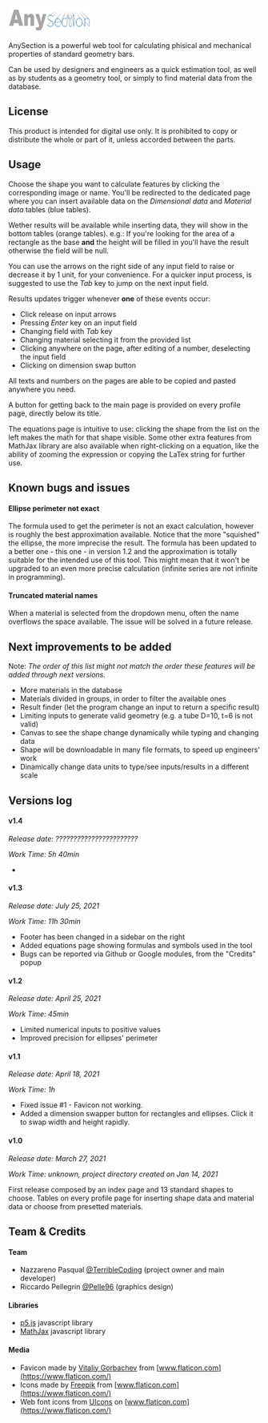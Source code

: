 <img src="assets/ico/tool-logo.png" height="52pt">

AnySection is a powerful web tool for calculating phisical and mechanical properties of standard geometry bars.

Can be used by designers and engineers as a quick estimation tool, as well as by students as a geometry tool, or simply to find material data from the database.

## License

This product is intended for digital use only. It is prohibited to copy or distribute the whole or part of it, unless accorded between the parts.

## Usage

Choose the shape you want to calculate features by clicking the corresponding image or name.
You'll be redirected to the dedicated page where you can insert available data on the *_Dimensional data_* and *_Material data_* tables (blue tables).

Wether results will be available while inserting data, they will show in the bottom tables (orange tables).
e.g.: If you're looking for the area of a rectangle as the base **and** the height will be filled in you'll have the result otherwise the field will be null.

You can use the arrows on the right side of any input field to raise or decrease it by 1 unit, for your convenience.
For a quicker input process, is suggested to use the _Tab_ key to jump on the next input field.

Results updates trigger whenever **one** of these events occur:

- Click release on input arrows
- Pressing _Enter_ key on an input field
- Changing field with _Tab_ key
- Changing material selecting it from the provided list
- Clicking anywhere on the page, after editing of a number, deselecting the input field
- Clicking on dimension swap button

All texts and numbers on the pages are able to be copied and pasted anywhere you need.

A button for getting back to the main page is provided on every profile page, directly below its title.

The equations page is intuitive to use: clicking the shape from the list on the left makes the math for that shape visible.
Some other extra features from MathJax library are also available when right-clicking on a equation, like the ability of zooming the expression or copying the LaTex string for further use.

## Known bugs and issues

#### Ellipse perimeter not exact

The formula used to get the perimeter is not an exact calculation, however is roughly the best approximation available.
Notice that the more "squished" the ellipse, the more imprecise the result.
The formula has been updated to a better one - this one - in version 1.2 and the approximation is totally suitable for the intended use of this tool.
This might mean that it won't be upgraded to an even more precise calculation (infinite series are not infinite in programming).

#### Truncated material names

When a material is selected from the dropdown menu, often the name overflows the space available.
The issue will be solved in a future release.

## Next improvements to be added

Note: _The order of this list might not match the order these features will be added through next versions._
- More materials in the database
- Materials divided in groups, in order to filter the available ones
- Result finder (let the program change an input to return a specific result)
- Limiting inputs to generate valid geometry (e.g. a tube D=10, t=6 is not valid)
- Canvas to see the shape change dynamically while typing and changing data
- Shape will be downloadable in many file formats, to speed up engineers' work
- Dinamically change data units to type/see inputs/results in a different scale

## Versions log

#### v1.4

_Release date: ???????????????????????_

_Work Time: 5h 40min_

- 

#### v1.3

_Release date: July 25, 2021_

_Work Time: 11h 30min_

- Footer has been changed in a sidebar on the right
- Added equations page showing formulas and symbols used in the tool
- Bugs can be reported via Github or Google modules, from the "Credits" popup

#### v1.2

_Release date: April 25, 2021_

_Work Time: 45min_

- Limited numerical inputs to positive values
- Improved precision for ellipses' perimeter

#### v1.1

_Release date: April 18, 2021_

_Work Time: 1h_

- Fixed issue #1 - Favicon not working.
- Added a dimension swapper button for rectangles and ellipses. Click it to swap width and height rapidly.

#### v1.0

_Release date: March 27, 2021_

_Work Time: unknown, project directory created on Jan 14, 2021_

First release composed by an index page and 13 standard shapes to choose. Tables on every profile page for inserting shape data and material data or choose from presetted materials.

## Team & Credits

#### Team
- Nazzareno Pasqual [@TerribleCoding](https://github.com/TerribleCoding) (project owner and main developer)
- Riccardo Pellegrin [@Pelle96](https://github.com/Pelle96) (graphics design)

#### Libraries
- [p5.js](https://p5js.org/) javascript library
- [MathJax](https://www.mathjax.org/) javascript library

#### Media
- Favicon made by [Vitaliy Gorbachev](https://www.flaticon.com/authors/vitaly-gorbachev) from [www.flaticon.com](https://www.flaticon.com/)
- Icons made by [Freepik](https://www.freepik.com) from [www.flaticon.com](https://www.flaticon.com/)
- Web font icons from [UIcons](https://www.flaticon.com/uicons) on [www.flaticon.com](https://www.flaticon.com/)
